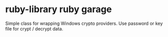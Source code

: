 # ruby-library ruby  garage
Simple class for wrapping Windows crypto providers. Use password or key file for crypt / decrypt data.